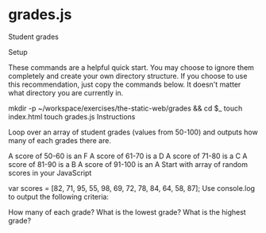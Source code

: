 # grades.js

Student grades

Setup

These commands are a helpful quick start. You may choose to ignore them completely and create your own directory structure. If you choose to use this recommendation, just copy the commands below. It doesn't matter what directory you are currently in.

mkdir -p ~/workspace/exercises/the-static-web/grades && cd $_
touch index.html
touch grades.js
Instructions

Loop over an array of student grades (values from 50-100) and outputs how many of each grades there are.

A score of 50-60 is an F
A score of 61-70 is a D
A score of 71-80 is a C
A score of 81-90 is a B
A score of 91-100 is an A
Start with array of random scores in your JavaScript

var scores = [82, 71, 95, 55, 98, 69, 72, 78, 84, 64, 58, 87];
Use console.log to output the following criteria:

How many of each grade?
What is the lowest grade?
What is the highest grade?